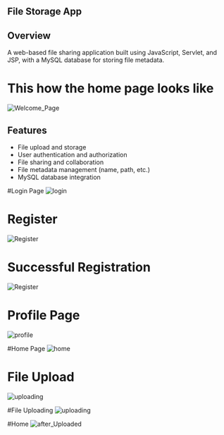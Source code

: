 ## File Storage App
## Overview
A web-based file sharing application built using JavaScript, Servlet, and JSP, with a MySQL database for storing file metadata.
# This how the home page looks like
![Welcome_Page](https://github.com/user-attachments/assets/c528613b-3631-4bd5-8937-5c8f77d99ec2)

## Features
- File upload and storage
- User authentication and authorization
- File sharing and collaboration
- File metadata management (name, path, etc.)
- MySQL database integration

#Login Page
![login](https://github.com/user-attachments/assets/a1849c65-7cee-4ded-9701-ec85ae8969a0)

# Register
![Register](https://github.com/user-attachments/assets/53a0a3d6-bd6d-4a8f-8c39-370f5529eb6a)

# Successful Registration

![Register](https://github.com/user-attachments/assets/21b0a31d-e209-4d15-9599-63ea9fb5bdd6)

# Profile Page
![profile](https://github.com/user-attachments/assets/5cf1d977-7a11-4698-8e26-c9d16e445d50)

#Home Page
![home](https://github.com/user-attachments/assets/fe49b351-9dce-4343-883a-d27e2abde6f1)

# File Upload
![uploading](https://github.com/user-attachments/assets/1938df3e-cfa0-4b76-acee-1c0f4b7f8719)

#File Uploading
![uploading](https://github.com/user-attachments/assets/216c00c3-a90b-438f-ac48-f876ef4eabfc)

#Home
![after_Uploaded](https://github.com/user-attachments/assets/4734da4a-c967-4d2c-9d4a-a9d7ebb4979b)






